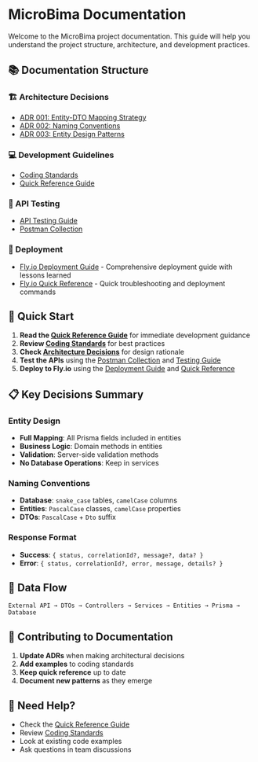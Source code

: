 # MicroBima Documentation

Welcome to the MicroBima project documentation. This guide will help you understand the project structure, architecture, and development practices.

## 📚 Documentation Structure

### 🏗️ Architecture Decisions
- [ADR 001: Entity-DTO Mapping Strategy](architecture/decisions/001-entity-dto-mapping-strategy.md)
- [ADR 002: Naming Conventions](architecture/decisions/002-naming-conventions.md)
- [ADR 003: Entity Design Patterns](architecture/decisions/003-entity-design-patterns.md)

### 💻 Development Guidelines
- [Coding Standards](development/coding-standards.md)
- [Quick Reference Guide](quick-reference/development-guide.md)

### 🧪 API Testing
- [API Testing Guide](API_Testing_Guide.md)
- [Postman Collection](MicroBima_API_Collection.postman_collection.json)

### 🚀 Deployment
- [Fly.io Deployment Guide](deployment/fly-deployment-guide.md) - Comprehensive deployment guide with lessons learned
- [Fly.io Quick Reference](deployment/fly-quick-reference.md) - Quick troubleshooting and deployment commands

## 🚀 Quick Start

1. **Read the [Quick Reference Guide](quick-reference/development-guide.md)** for immediate development guidance
2. **Review [Coding Standards](development/coding-standards.md)** for best practices
3. **Check [Architecture Decisions](architecture/decisions/)** for design rationale
4. **Test the APIs** using the [Postman Collection](MicroBima_API_Collection.postman_collection.json) and [Testing Guide](API_Testing_Guide.md)
5. **Deploy to Fly.io** using the [Deployment Guide](deployment/fly-deployment-guide.md) and [Quick Reference](deployment/fly-quick-reference.md)

## 📋 Key Decisions Summary

### Entity Design
- **Full Mapping**: All Prisma fields included in entities
- **Business Logic**: Domain methods in entities
- **Validation**: Server-side validation methods
- **No Database Operations**: Keep in services

### Naming Conventions
- **Database**: `snake_case` tables, `camelCase` columns
- **Entities**: `PascalCase` classes, `camelCase` properties
- **DTOs**: `PascalCase` + `Dto` suffix

### Response Format
- **Success**: `{ status, correlationId?, message?, data? }`
- **Error**: `{ status, correlationId?, error, message, details? }`

## 🔄 Data Flow

```
External API → DTOs → Controllers → Services → Entities → Prisma → Database
```

## 📝 Contributing to Documentation

1. **Update ADRs** when making architectural decisions
2. **Add examples** to coding standards
3. **Keep quick reference** up to date
4. **Document new patterns** as they emerge

## 🤝 Need Help?

- Check the [Quick Reference Guide](quick-reference/development-guide.md)
- Review [Coding Standards](development/coding-standards.md)
- Look at existing code examples
- Ask questions in team discussions
